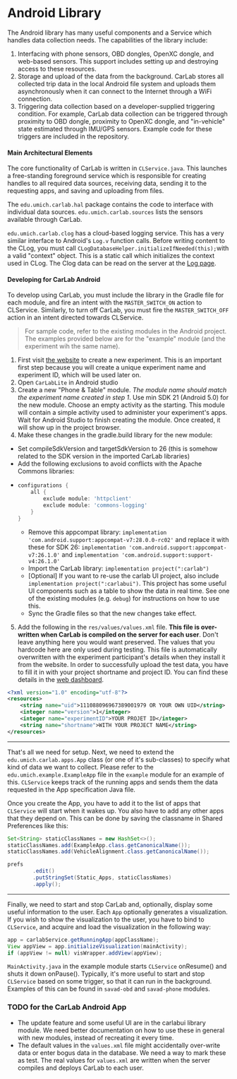 # Android Library

The Android library has many useful components and a Service which handles data collection needs.  The capabilities of the library include: 

1. Interfacing with phone sensors, OBD dongles, OpenXC dongle, and web-based sensors. This support includes setting up and destroying access to these resources.
2. Storage and upload of the data from the background. CarLab stores all collected trip data in the local Android file system and uploads them asynchronously when it can connect to the Internet through a WiFi connection. 
3. Triggering data collection based on a developer-supplied triggering condition. For example, CarLab data collection can be triggered through proximity to OBD dongle, proximity to OpenXC dongle, and "in-vehicle" state estimated through IMU/GPS sensors. Example code for these triggers are included in the repository.

#### Main Architectural Elements

The core functionality of CarLab is written in `CLService.java`. This launches a free-standing foreground service which is responsible for creating handles to all required data sources, receiving data, sending it to the requesting apps, and saving and uploading from files.

The `edu.umich.carlab.hal` package contains the code to interface with individual data sources. `edu.umich.carlab.sources` lists the sensors available through CarLab.



`edu.umich.carlab.clog` has a cloud-based logging service. This has a very similar interface to Android's `Log.v` function calls. Before writing content to the CLog, you must call `CLogDatabaseHelper.initializeIfNeeded(this);`with a valid "context" object. This is a static call which initializes the context used in CLog. The Clog data can be read on the server at the [Log page](http://barca.eecs.umich.edu:9000/experiment/logs?shortname=savad-oxc).



#### Developing for CarLab Android

To develop using CarLab, you must include the library in the Gradle file for each module, and fire an intent with the `MASTER_SWITCH_ON` action to CLService. Similarly, to turn off CarLab, you must fire the `MASTER_SWITCH_OFF` action in an intent directed towards CLService.

> For sample code, refer to the existing modules in the Android project. The examples provided below are for the "example" module (and the experiment wih the same name).



1. First visit [the website](http://barca.eecs.umich.edu:9000/experiment/myexperiments) to create a new experiment. This is an important first step because you will create a unique experiment name and experiment ID, which will be used later on.
2. Open `CarLabLite` in Android studio
3. Create a new "Phone & Table" module. *The module name should match the experiment name created in step 1*. Use min SDK 21 (Android 5.0) for the new module. Choose an empty activity as the starting. This module will contain a simple activity used to administer your experiment's apps. Wait for Android Studio to finish creating the module. Once created, it will show up in the project browser.
4.  Make these changes in the gradle.build library for the new module:
   * Set compileSdkVersion and targetSdkVersion to 26 (this is somehow related to the SDK version in the imported CarLab libraries)
   * Add the following exclusions to avoid conflicts with the Apache Commons libraries:

- ```groovy
  configurations {
      all {
          exclude module: 'httpclient'
          exclude module: 'commons-logging'
      }
  }
  ```

  - Remove this appcompat library: `implementation 'com.android.support:appcompat-v7:28.0.0-rc02'` and replace it with these for SDK 26: `implementation 'com.android.support:appcompat-v7:26.1.0'` and `implementation 'com.android.support:support-v4:26.1.0'` 
  - Import the CarLab library: `implementation project(":carlab")`
  - [Optional] If you want to re-use the carlab UI project, also include `implementation project(":carlabui")`. This project has some useful UI components such as a table to show the data in real time. See one of the existing modules (e.g. `debug`) for instructions on how to use this.
  - Sync the Gradle files so that the new changes take effect.

5. Add the following in the `res/values/values.xml` file. **This file is over-written when CarLab is compiled on the server for each user**. 
   Don't leave anything here you would want preserved. The values that you hardcode here are only used during testing. This file is automatically overwritten with the experiment participant's details when they install it from the website. In order to successfully upload the test data, you have to fill it in with your project shortname and project ID. You can find these details in the [web dashboard](http://barca.eecs.umich.edu:9000/experiment/myexperiments).

```xml
<?xml version="1.0" encoding="utf-8"?>
<resources>
    <string name="uid">111088096967389001979 OR YOUR OWN UID</string>
    <integer name="version">1</integer>
    <integer name="experimentID">YOUR PROJET ID</integer>
    <string name="shortname">WITH YOUR PROJECT NAME</string>
</resources>
```

------



That's all we need for setup. Next, we need to extend the `edu.umich.carlab.apps.App` class (or one of it's sub-classes) to specify what kind of data we want to collect. Please refer to the `edu.umich.example.ExampleApp` file in the `example` module for an example of this. `CLService` keeps track of the running apps and sends them the data requested in the App specification Java file.


Once you create the App, you have to add it to the list of apps that `CLService`  will start when it wakes up. You also have to add any other apps that they depend on. This can be done by saving the classname in Shared Preferences like this:



```java
Set<String> staticClassNames = new HashSet<>();
staticClassNames.add(ExampleApp.class.getCanonicalName());
staticClassNames.add(VehicleAlignment.class.getCanonicalName());

prefs
        .edit()
        .putStringSet(Static_Apps, staticClassNames)
    	.apply();
```

------

Finally, we need to start and stop CarLab and, optionally, display some useful information to the user.  Each `App` optionally generates a visualization. If you wish to show the visualization to the user, you have to bind to `CLService`, and acquire and load the visualization in the following way:

```java
app = carlabService.getRunningApp(appClassName);
View appView = app.initializeVisualization(mainActivity);
if (appView != null) visWrapper.addView(appView);
```

`MainActivity.java` in the example module starts `CLService` onResume() and shuts it down onPause(). Typically, it's more useful to start and stop `CLService` based on some trigger, so that it can run in the background. Examples of this can be found in `savad-obd` and `savad-phone` modules.



### TODO for the CarLab Android App

- The update feature and some useful UI are in the carlabui library module. We need better documentation on how to use these in general with new modules, instead of recreating it every time.
- The default values in the `values.xml` file might accidentally over-write data or enter bogus data in the database. We need a way to mark these as test. The real values for `values.xml` are written when the server compiles and deploys CarLab to each user.



